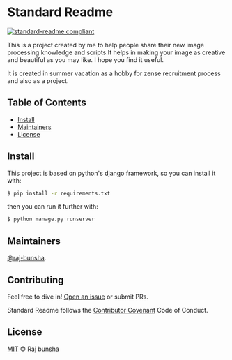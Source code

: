 # Standard Readme

[![standard-readme compliant](https://img.shields.io/badge/Image%20filter-Community-brightgreen.svg?style=flat-square)](https://github.com/raj-bunsha/filter-infinity)

This is a project created by me to help people share their new image processing knowledge and scripts.It helps in making your image as creative and beautiful as you may like. I hope you find it useful.

It is created in summer vacation as a hobby  for zense recruitment process and also as a project.

## Table of Contents

- [Install](#install)
- [Maintainers](#maintainers)
- [License](#license)

## Install

This project is based on python's django framework, so you can install it with:

```bash
$ pip install -r requirements.txt
```

then you can run it further with:

```bash
$ python manage.py runserver
```
## Maintainers

[@raj-bunsha](https://github.com/raj-bunsha).

## Contributing

Feel free to dive in! [Open an issue](https://github.com/raj-bunsha/filter-infinity/issues/new) or submit PRs.

Standard Readme follows the [Contributor Covenant](http://contributor-covenant.org/version/1/3/0/) Code of Conduct.

## License

[MIT](LICENSE) © Raj bunsha